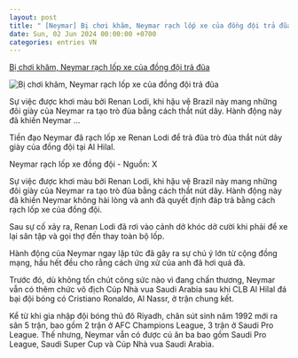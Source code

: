 ```yaml
---
layout: post
title: " [Neymar] Bị chơi khăm, Neymar rạch lốp xe của đồng đội trả đũa"
date: Sun, 02 Jun 2024 00:00:00 +0700
categories: entries VN
---
```

[Bị chơi khăm, Neymar rạch lốp xe của đồng đội trả đũa](https://cuoi.tuoitre.vn/bi-choi-kham-neymar-rach-lop-xe-cua-dong-doi-tra-dua-20240602103320259.htm)

![Bị chơi khăm, Neymar rạch lốp xe của đồng đội trả đũa](https://cdn.tuoitre.vn/zoom/600_315/471584752817336320/2024/6/2/neymar-tra-dua-dong-doi-1717299012884116614026-355-0-1107-1436-crop-1717299039180328308722.jpg)

Sự việc được khơi màu bởi Renan Lodi, khi hậu vệ Brazil này mang những đôi giày của Neymar ra tạo trò đùa bằng cách thắt nút dây. Hành động này đã khiến Neymar ...

Tiền đạo Neymar đã rạch lốp xe Renan Lodi để trả đũa trò đùa thắt nút dây giày của đồng đội tại Al Hilal.

Neymar rạch lốp xe đồng đội - Nguồn: X

Sự việc được khơi màu bởi Renan Lodi, khi hậu vệ Brazil này mang những đôi giày của Neymar ra tạo trò đùa bằng cách thắt nút dây. Hành động này đã khiến Neymar không hài lòng và anh đã quyết định đáp trả bằng cách rạch lốp xe của đồng đội.

Sau sự cố xảy ra, Renan Lodi đã rơi vào cảnh dở khóc dở cười khi phải để xe lại sân tập và gọi thợ đến thay toàn bộ lốp.

Hành động của Neymar ngay lập tức đã gây ra sự chú ý lớn từ cộng đồng mạng, hầu hết đều cho rằng cách ứng xử của anh đã hơi quá đà.

Trước đó, dù không tốn chút công sức nào vì đang chấn thương, Neymar vẫn có thêm chức vô địch Cúp Nhà vua Saudi Arabia sau khi CLB Al Hilal đá bại đội bóng có Cristiano Ronaldo, Al Nassr, ở trận chung kết.

Kể từ khi gia nhập đội bóng thủ đô Riyadh, chân sút sinh năm 1992 mới ra sân 5 trận, bao gồm 2 trận ở AFC Champions League, 3 trận ở Saudi Pro League. Thế nhưng, Neymar vẫn có được cú ăn ba bao gồm Saudi Pro League, Saudi Super Cup và Cúp Nhà vua Saudi Arabia.

